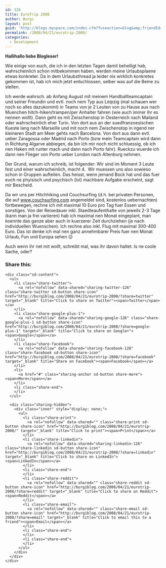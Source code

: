 ```yaml
---
id: 126
title: EuroTrip 2008
author: Burgi
layout: post
guid: 'http://blogs.myspace.com/index.cfm?fuseaction=blog&amp;friendId=11116526'
permalink: /2008/04/21/eurotrip-2008/
categories:
  - Development
---
```

<p class="wp-flattr-button">
  <a class="FlattrButton" style="display:none;" href="http://burgiblog.com/2008/04/21/eurotrip-2008/" title=" EuroTrip 2008" rev="flattr;uid:BurkhardR;language:en_GB;category:audio;tags:blog;button:compact;">Hallihallo liebe Blogleser! Wie einige von euch, die ich in den letzten Tagen damit behelligt hab, wahrscheinlich schon mitbekommen haben, werden meine Urlaubsplaene etwas konkreter. Da in dem Urlaubsthread ja...</a>
</p>

<span style="font-weight:bold;">Hallihallo liebe Blogleser!</span>

Wie einige von euch, die ich in den letzten Tagen damit behelligt hab, wahrscheinlich schon mitbekommen haben, werden meine Urlaubsplaene etwas konkreter. Da in dem Urlaubsthread ja leider nix wirklich konkretes gekommen ist, hab ich mich jetzt entschlossen, selber was auf die Beine zu stellen.

Ich werde wahrsch. ab Anfang August mit meinem Handballteamcaptain und seiner Freundin und evtl. noch nem Typ aus Leipzig (mal schauen wer noch so alles dazukommt) in Teams von je 2 Leuten von zu Hause aus nach Muenchen hitch-hiken/trampen/per Anhalter fahren (wie auch immer ihr es nennen wollt). Dann geht es mit Zwischenstop in Oesterreich nach Mailand oder wahrscheinlich eher Turin. Von dort aus an der suedfranzoesischen Kueste lang nach Marseille und mit noch nem Zwischenstop in irgend ner kleineren Stadt am Meer gehts nach Barcelona. Von dort aus dann evtl. ueber Zaragossa oder Madrid nach Porto (bzw mein Teamcaptain wird dann in Richtung Algarve abbiegen, da bin ich mir noch nicht schluessig, ob ich nen Haken mit runter mach und dann nach Porto fahr). Rueckzu wuerde ich dann nen Flieger von Porto ueber London nach Altenburg nehmen.

Der Grund, warum ich schreib, ist folgender: Wir sind im Moment 3 Leute fest und einer wahrscheinlich, macht 4.&nbsp; Wir muessen uns also sowieso schon in Gruppen aufteilen. Das heisst, wenn jemand Bock hat und das fuer euch ne phyisisch und psychisch (lol) machbare Aufgabe erscheint, sagt mir Bescheid.

Da wir uns per Hitchhiking und Couchsurfing (d.h. bei privaten Personen, die auf www.couchsurfing.com angemeldet sind, kostenlos uebernachten) fortbewegen, rechne ich mit maximal 10 Euro pro Tag fuer Essen und sonstiges. Von der Reisedauer inkl. Staedteaufenthalte von jeweils 2-3 Tage (kann man ja frei variieren) hab ich maximal nen Monat eingeplant, man koennte das ganze aber auch in kuerzerer Zeit durchziehen (je nach individuellen Wuenschen). Ich rechne also inkl. Flug mit maximal 300-400 Euro. Das ist denke ich mal nen ganz annehmbarer Preis fuer nen Monat Urlaub, Fun und Europa sehen 😉

Auch wenn ihr net mit wollt, schreibt mal, was ihr davon haltet. Is ne coole Sache, oder?

<div class="sharedaddy sd-sharing-enabled">
  <div class="robots-nocontent sd-block sd-social sd-social-icon-text sd-sharing">
    <h3 class="sd-title">
      Share this:
    </h3>
    
    <div class="sd-content">
      <ul>
        <li class="share-twitter">
          <a rel="nofollow" data-shared="sharing-twitter-126" class="share-twitter sd-button share-icon" href="http://burgiblog.com/2008/04/21/eurotrip-2008/?share=twitter" target="_blank" title="Click to share on Twitter"><span>Twitter</span></a>
        </li>
        <li class="share-google-plus-1">
          <a rel="nofollow" data-shared="sharing-google-126" class="share-google-plus-1 sd-button share-icon" href="http://burgiblog.com/2008/04/21/eurotrip-2008/?share=google-plus-1" target="_blank" title="Click to share on Google+"><span>Google</span></a>
        </li>
        <li class="share-facebook">
          <a rel="nofollow" data-shared="sharing-facebook-126" class="share-facebook sd-button share-icon" href="http://burgiblog.com/2008/04/21/eurotrip-2008/?share=facebook" target="_blank" title="Share on Facebook"><span>Facebook</span></a>
        </li>
        <li>
          <a href="#" class="sharing-anchor sd-button share-more"><span>More</span></a>
        </li>
        <li class="share-end">
        </li>
      </ul>
      
      <div class="sharing-hidden">
        <div class="inner" style="display: none;">
          <ul>
            <li class="share-print">
              <a rel="nofollow" data-shared="" class="share-print sd-button share-icon" href="http://burgiblog.com/2008/04/21/eurotrip-2008/" target="_blank" title="Click to print"><span>Print</span></a>
            </li>
            <li class="share-linkedin">
              <a rel="nofollow" data-shared="sharing-linkedin-126" class="share-linkedin sd-button share-icon" href="http://burgiblog.com/2008/04/21/eurotrip-2008/?share=linkedin" target="_blank" title="Click to share on LinkedIn"><span>LinkedIn</span></a>
            </li>
            <li class="share-end">
            </li>
            <li class="share-reddit">
              <a rel="nofollow" data-shared="" class="share-reddit sd-button share-icon" href="http://burgiblog.com/2008/04/21/eurotrip-2008/?share=reddit" target="_blank" title="Click to share on Reddit"><span>Reddit</span></a>
            </li>
            <li class="share-email">
              <a rel="nofollow" data-shared="" class="share-email sd-button share-icon" href="http://burgiblog.com/2008/04/21/eurotrip-2008/?share=email" target="_blank" title="Click to email this to a friend"><span>Email</span></a>
            </li>
            <li class="share-end">
            </li>
            <li class="share-end">
            </li>
          </ul>
        </div>
      </div>
    </div>
  </div>
</div>